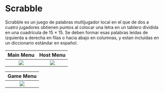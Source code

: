 # Scrabble

  Scrabble es un juego de palabras multijugador local en el que de dos a cuatro jugadores obtienen puntos al colocar una letra en un tablero dividida en una cuadrícula de 15 × 15. Se deben formar esas palabras leídas de izquierda a derecha en filas o hacia abajo en columnas, y estan incluidas en un diccionario estándar en español.


Main Menu                  |  Host Menu
:-------------------------:|:-------------------------:
![](https://user-images.githubusercontent.com/38967981/55663341-134fe180-57da-11e9-99a6-1f23ce58be16.PNG)  |  ![](https://user-images.githubusercontent.com/38967981/55663343-164ad200-57da-11e9-8a76-afb5eb3109a0.PNG)

Game Menu                  |
:-------------------------:|
![](https://user-images.githubusercontent.com/38967981/55755596-a6705d80-5a0c-11e9-9e81-4ab7fba1e8e6.PNG) |
